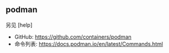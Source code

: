 ## podman
另见 [help]

- GitHub: https://github.com/containers/podman
- 命令列表: https://docs.podman.io/en/latest/Commands.html